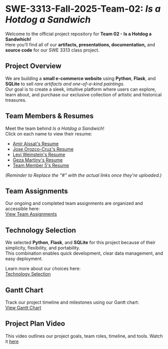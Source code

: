 # SWE-3313-Fall-2025-Team-02: *Is a Hotdog a Sandwich*

Welcome to the official project repository for **Team 02 - Is a Hotdog a Sandwhich!**  
Here you’ll find all of our **artifacts, presentations, documentation,** and **source code** for our SWE 3313 class project.



## Project Overview

We are building a **small e-commerce website** using **Python**, **Flask**, and **SQLite** to sell *rare artifacts and one-of-a-kind paintings.*  
Our goal is to create a sleek, intuitive platform where users can explore, learn about, and purchase our exclusive collection of artistic and historical treasures.



## Team Members & Resumes

Meet the team behind *Is a Hotdog a Sandwich*!  
Click on each name to view their resume:

- [Amir Aissat's Resume](https://github.com/codyhahn/swe-3313-fall-2025-team-02/blob/main/project-plan/resumes/Amir_Aissat_Resume.md)    
- [Jose Orozco-Cruz's Resume](https://github.com/codyhahn/swe-3313-fall-2025-team-02/blob/main/project-plan/resumes/Jose_Orozco-Cruz_Resume.md)  
- [Levi Weinstein's Resume](https://github.com/codyhahn/swe-3313-fall-2025-team-02/blob/main/project-plan/resumes/Levi_Weinstein_Resume.md)  
- [Geza Martiny's Resume](https://github.com/codyhahn/swe-3313-fall-2025-team-02/blob/main/project-plan/resumes/Geza_Martiny_Resume.md)
- [Team Member 5's Resume](#)

*(Reminder to Replace the “#” with the actual links once they're uploaded.)*



## Team Assignments

Our ongoing and completed team assignments are organized and accessible here:  
 [View Team Assignments](https://github.com/codyhahn/swe-3313-fall-2025-team-02/blob/main/project-plan/team-assignments/README.md)



## Technology Selection

We selected **Python**, **Flask**, and **SQLite** for this project because of their simplicity, flexibility, and portability.  
This combination enables quick development, clear data management, and easy deployment.

Learn more about our choices here:  
[Technology Selection](https://github.com/codyhahn/swe-3313-fall-2025-team-02/blob/main/project-plan/technology-selection/README.md)



## Gantt Chart

Track our project timeline and milestones using our Gantt chart:  
[View Gantt Chart](https://github.com/codyhahn/swe-3313-fall-2025-team-02/blob/main/project-plan/gantt-chart/ganttproject.gan)



## Project Plan Video
This video outlines our project goals, team roles, timeline, and tools. Watch it [here]()
